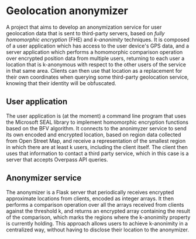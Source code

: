 # Geolocation anonymizer
A project that aims to develop an anonymization service for user geolocation data that is sent to third-party servers, based on _fully homomorphic encryption_ (FHE) and _k-anonimity_ techniques. It is composed of a user application which has access to the user device's GPS data, and a server application which performs a homomorphic comparison operation over encrypted position data from multiple users, returning to each user a location that is k-anonymous with respect to the other users of the service in that same area. Clients can then use that location as a replacement for their own coordinates when querying some third-party geolocation service, knowing that their identity will be obfuscated.

## User application
The user application is (at the moment) a command line program that uses the Microsoft SEAL library to implement homomorphic encryption functions based on the BFV algorithm. It connects to the anonimyzer service to send its own encoded and encrypted location, based on region data collected from Open Street Map, and receive a representation of the smallest region in which there are at least k users, including the client itself. The client then uses that information to contact a third party service, which in this case is a server that accepts Overpass API queries.

## Anonymizer service
The anonymizer is a Flask server that periodically receives encrypted approximate locations from clients, encoded as integer arrays. It then performs a comparison operation over all the arrays received from clients against the threshold k, and returns an encrypted array containing the result of the comparison, which marks the regions where the k-anonimity property is currently holding. This approach allows users to achieve k-anonimity in a centralized way, without having to disclose their location to the anonymizer.
